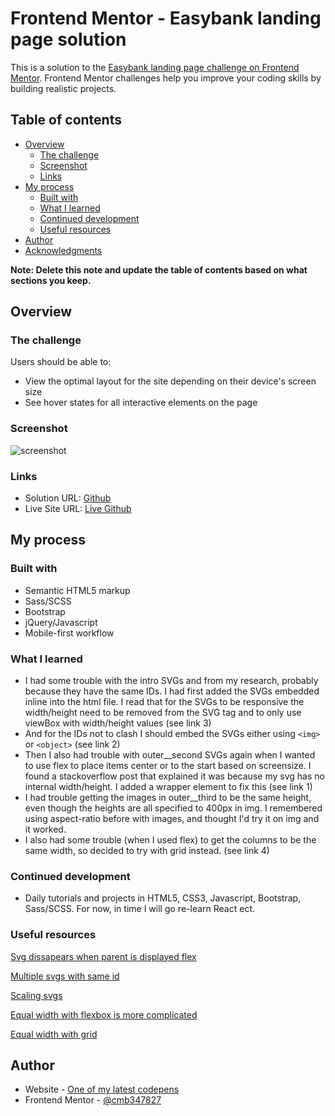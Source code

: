 # Frontend Mentor - Easybank landing page solution

This is a solution to the [Easybank landing page challenge on Frontend Mentor](https://www.frontendmentor.io/challenges/easybank-landing-page-WaUhkoDN). Frontend Mentor challenges help you improve your coding skills by building realistic projects. 

## Table of contents

- [Overview](#overview)
  - [The challenge](#the-challenge)
  - [Screenshot](#screenshot)
  - [Links](#links)
- [My process](#my-process)
  - [Built with](#built-with)
  - [What I learned](#what-i-learned)
  - [Continued development](#continued-development)
  - [Useful resources](#useful-resources)
- [Author](#author)
- [Acknowledgments](#acknowledgments)

**Note: Delete this note and update the table of contents based on what sections you keep.**

## Overview

### The challenge

Users should be able to:

- View the optimal layout for the site depending on their device's screen size
- See hover states for all interactive elements on the page

### Screenshot

![screenshot](./images/screenshot.PNG "screenshot")

### Links

- Solution URL: [Github]()
- Live Site URL: [Live Github]()

## My process

### Built with

- Semantic HTML5 markup
- Sass/SCSS
- Bootstrap
- jQuery/Javascript
- Mobile-first workflow


### What I learned

- I had some trouble with the intro SVGs and from my research, probably because they have the same IDs. I had first added the SVGs embedded inline into the html file.
  I read that for the SVGs to be responsive the width/height need to be removed from the SVG tag and to only use viewBox with width/height values (see link 3)
- And for the IDs not to clash I should embed the SVGs either using `<img>` or `<object>` (see link 2)
- Then I also had trouble with outer__second SVGs again when I wanted to use flex to place items center or to the start based on screensize.
  I found a stackoverflow post that explained it was because my svg has no internal width/height. I added a wrapper element to fix this (see link 1)
- I had trouble getting the images in outer__third to be the same height, even though the heights are all specified to 400px in img. 
  I remembered using aspect-ratio before with images, and thought I'd try it on img and it worked.
- I also had some trouble (when I used flex) to get the columns to be the same width, so decided to try with grid instead.
  (see link 4)
 
### Continued development

- Daily tutorials and projects in HTML5, CSS3, Javascript, Bootstrap, Sass/SCSS. For now, in time I will go re-learn React ect.

### Useful resources

 [Svg dissapears when parent is displayed flex](https://stackoverflow.com/questions/46922999/inline-svg-disappears-with-flexbox)

 [Multiple svgs with same id](https://stackoverflow.com/questions/37000385/multiple-svg-with-same-ids)

 [Scaling svgs](https://css-tricks.com/scale-svg/)

 [Equal width with flexbox is more complicated](https://css-tricks.com/equal-columns-with-flexbox-its-more-complicated-than-you-might-think/)

 [Equal width with grid ](https://stackoverflow.com/questions/47601564/equal-width-columns-in-css-grid)

## Author

- Website - [One of my latest codepens](https://codepen.io/cynthiab72/pen/oNybYON)
- Frontend Mentor - [@cmb347827](https://www.frontendmentor.io/profile/cmb347827)


